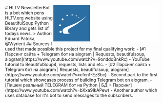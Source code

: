 <img src="HLTV.png" align="right" />
# HLTV NewsletterBot is a bot which pens HLTV.org website using BeautifulSoup Python library and gets list of todays news.
> Author: Eduard Patoka, @Wyrierit
## Sources I used that made possible this project for my final qualifying work:
- [#1 Парсинг сайта + Telegram бот на aiogram | Requests, beautifulsoup, aiogram](https://www.youtube.com/watch?v=9onddoBnkRc) - YouTube tutorial to BeautifulSoup4, requests, lists and etc.
- [#2 Парсинг сайта + Telegram бот на aiogram | Requests, beautifulsoup, aiogram](https://www.youtube.com/watch?v=cfcn1-EzSbc) - Second part to the first tutorial which showcases process of building Telegram bot on aiogram. 
- [Пишем реальный TELEGRAM бот на Python | БД + Парсинг](https://www.youtube.com/watch?v=bXxa9IkAPew) - Another author which uses database for it's bot to send messages to the subscribers. 
